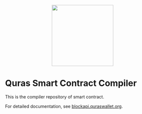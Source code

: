 <p align="center">
<img
    src="http://blockapi.quraswallet.org/quras/img/logo1.png"
    width="200px">
</p>

# Quras Smart Contract Compiler

This is the compiler repository of smart contract.

For detailed documentation, see [blockapi.quraswallet.org](http://blockapi.quraswallet.org/quras-js/docs/en/whitepaper/wp-virtualmachine.html).
